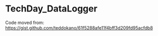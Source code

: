 # TechDay_DataLogger

Code moved from: https://gist.github.com/teddokano/61f5288afe11f4bff3d209fd95acfdb8
